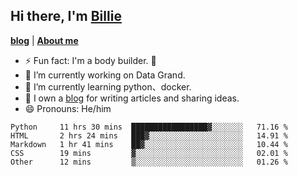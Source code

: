 

## Hi there, I'm [Billie](https://billie52707.cn) 
<strong><a href="https://www.cnblogs.com/billie52707">blog</a></strong> |
  <strong><a href="https://billie52707.cn/about/">About me</a></strong>  

- ⚡  Fun fact: I'm a body builder. 🏃
- 🔭  I’m currently working on Data Grand.
- 🌱  I’m currently learning python、docker.
- 📑  I own a [blog](https://billie52707.cn) for writing articles and sharing ideas.
- 😄  Pronouns: He/him







<!--START_SECTION:waka-->
```text
Python     11 hrs 30 mins  █████████████████▓░░░░░░░   71.16 % 
HTML       2 hrs 24 mins   ███▓░░░░░░░░░░░░░░░░░░░░░   14.91 % 
Markdown   1 hr 41 mins    ██▓░░░░░░░░░░░░░░░░░░░░░░   10.44 % 
CSS        19 mins         ▓░░░░░░░░░░░░░░░░░░░░░░░░   02.01 % 
Other      12 mins         ▒░░░░░░░░░░░░░░░░░░░░░░░░   01.26 % 
```
<!--END_SECTION:waka-->
